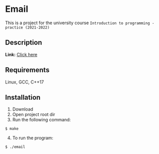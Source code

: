 # Email

This is a project for the university course `Introduction to programming - practice (2021-2022)`

## Description
**Link:** [Click here](https://docs.google.com/document/d/1AGDW7YNuBXWRloRCtQotRnCMsdSVdzkSl-GxFhuW7Lc/edit)

## Requirements

Linux, GCC, C++17

## Installation

1. Download
2. Open project root dir
3.  Run the following command:
```
$ make
```
4. To run the program:
```
$ ./email
```
